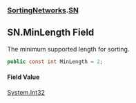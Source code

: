 ### [SortingNetworks](SortingNetworks.md 'SortingNetworks').[SN](SortingNetworks_SN.md 'SortingNetworks.SN')
## SN.MinLength Field
The minimum supported length for sorting.  
```csharp
public const int MinLength = 2;
```
#### Field Value
[System.Int32](https://docs.microsoft.com/en-us/dotnet/api/System.Int32 'System.Int32')
